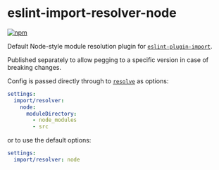 # eslint-import-resolver-node

[![npm](https://img.shields.io/npm/v/eslint-import-resolver-node.svg)](https://www.npmjs.com/package/eslint-import-resolver-node)

Default Node-style module resolution plugin for [`eslint-plugin-import`](https://www.npmjs.com/package/eslint-plugin-import).

Published separately to allow pegging to a specific version in case of breaking
changes.

Config is passed directly through to [`resolve`](https://www.npmjs.com/package/resolve) as options:

```yaml
settings:
  import/resolver:
    node:
      moduleDirectory:
        - node_modules
        - src
```

or to use the default options:

```yaml
settings:
  import/resolver: node
```
